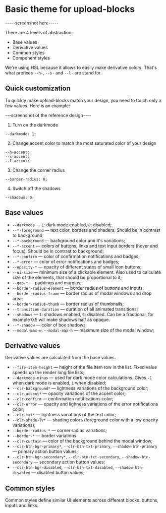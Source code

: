 # Basic theme for upload-blocks

-----screenshot here-----

There are 4 levels of abstraction:
* Base values
* Derivative values
* Common styles
* Component styles

We're using HSL because it allows to easily make derivative colors. That's what prefixes `--h-`, `--s-` and `--l-` are stand for.

## Quick customization
To quickly make upload-blocks match your design, you need to touch only a few values. Here is an example:

---screenshot of the reference design----

1. Turn on the darkmode
```
--darkmode: 1;
```

2. Change accent color to match the most saturated color of your design

```
--h-accent: 
--s-accent: 
--l-accent: 
```

3. Change the corner radius

```
--border-radius: 0;
```

4. Switch off the shadows

```
--shadows: 0;
```

## Base values

* `--darkmode` — `1`: dark mode enabled, `0`: disabled;
* `--*-foreground` — text color, borders and shaders. Should be in contrast to background;
* `--*-background` — background color and it's variations;
* `--*-accent` — colors of buttons, links and text input borders (hover and focus). Should be in contrast to background;
* `--*-confirm` — color of confirmation notifications and badges;
* `--*-error` — color of error notifications and badges;
* `--opacity-*` — opacity of different states of small icon buttons;
* `--ui-size` — minimum size of a clickable element. Also used to calculate size of the elements, that should be proportional to it;
* `--gap-*` — paddings and margins;
* `--border-radius-element` — border radius of buttons and inputs;
* `--border-radius-frame` — border radius of modal windows and drop area;
* `--border-radius-thumb` — border radius of thumbnails;
* `--transition-duration` — duration of all animated transitions;
* `--shadows` — `1`: shadows enabled, `0`: disabled. Can be a fractional, for example 0.5 will make shadows half as opaque.
* `--*-shadow` — color of box shadows
* `--modal-max-w`, `--modal-max-h` — maximum size of the modal window;

## Derivative values
Derivative values are calculated from the base values.

* `--file-item-height` — height of the file item row in the list. Fixed value speeds up the render long file lists;
* `--darkmode-minus` — used for dark mode color calculations. Gives `-1` when dark mode is enabled, `1` when disabled;
* `--clr-background*` — lightness variations of the background color;
* `--clr-accent*` — opacity variations of the accent color;
* `--clr-confirm` — confirmation notifications color;
* `--clr-error` — opacity and lighness variations of the error notifications color;
* `--clr-txt*` — lightness variations of the text color;
* `--clr-shade-lv*` — shading colors (foreground color with a low opacity variations);
* `--border-radius-*` — corner radius variations;
* `--border-*` — border variations
* `--clr-curtain` — color of the background behind the modal window;
* `--clr-btn-bgr-primary*`, `--clr-btn-txt-primary`, `--shadow-btn-primary` — primary action button values;
* `--clr-btn-bgr-secondary*`, `--clr-btn-txt-secondary`, `--shadow-btn-secondary` — secondary action button values;
* `--clr-btn-bgr-disabled`, `--clr-btn-txt-disabled`, `--shadow-btn-disabled` — disabled button values;

## Common styles
Common styles define similar UI elements across different blocks: buttons, inputs and links.
